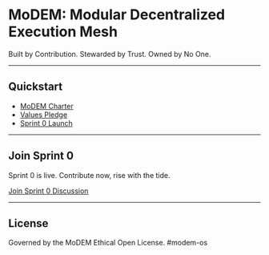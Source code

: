 # MoDEM: Modular Decentralized Execution Mesh

Built by Contribution. Stewarded by Trust. Owned by No One.

---

## Quickstart
- [MoDEM Charter](./charter/CHARTER.md)
- [Values Pledge](./charter/VALUES_PLEDGE.md)
- [Sprint 0 Launch](./charter/SPRINT_0.md)

---

## Join Sprint 0
Sprint 0 is live. Contribute now, rise with the tide.

[Join Sprint 0 Discussion](https://github.com/jameskierstead/modem-os/discussions)

---

## License
Governed by the MoDEM Ethical Open License. #modem-os
